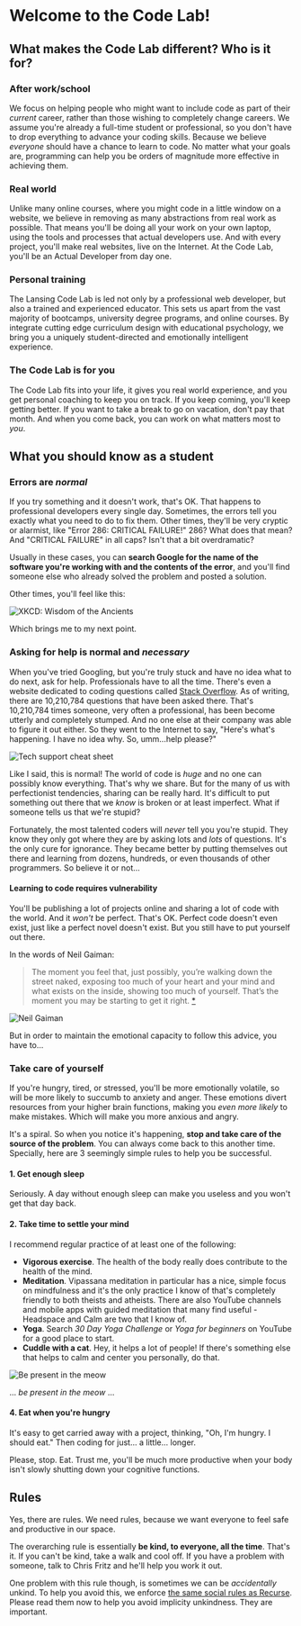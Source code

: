 # Welcome to the Code Lab!

## What makes the Code Lab different? Who is it for?

### After work/school

We focus on helping people who might want to include code as part of their _current_ career, rather than those wishing to completely change careers. We assume you're already a full-time student or professional, so you don't have to drop everything to advance your coding skills. Because we believe _everyone_ should have a chance to learn to code. No matter what your goals are, programming can help you be orders of magnitude more effective in achieving them.

### Real world

Unlike many online courses, where you might code in a little window on a website, we believe in removing as many abstractions from real work as possible. That means you'll be doing all your work on your own laptop, using the tools and processes that actual developers use. And with every project, you'll make real websites, live on the Internet. At the Code Lab, you'll be an Actual Developer from day one.

### Personal training

The Lansing Code Lab is led not only by a professional web developer, but also a trained and experienced educator. This sets us apart from the vast majority of bootcamps, university degree programs, and online courses. By integrate cutting edge curriculum design with educational psychology, we bring you a uniquely student-directed and emotionally intelligent experience.

### The Code Lab is for you

The Code Lab fits into your life, it gives you real world experience, and you get personal coaching to keep you on track. If you keep coming, you'll keep getting better. If you want to take a break to go on vacation, don't pay that month. And when you come back, you can work on what matters most to _you_.

## What you should know as a student

### Errors are _normal_

If you try something and it doesn't work, that's OK. That happens to professional developers every single day. Sometimes, the errors tell you exactly what you need to do to fix them. Other times, they'll be very cryptic or alarmist, like "Error 286: CRITICAL FAILURE!" 286? What does that mean? And "CRITICAL FAILURE" in all caps? Isn't that a bit overdramatic?

Usually in these cases, you can __search Google for the name of the software you're working with and the contents of the error__, and you'll find someone else who already solved the problem and posted a solution.

Other times, you'll feel like this:

![XKCD: Wisdom of the Ancients](https://imgs.xkcd.com/comics/wisdom_of_the_ancients.png)

Which brings me to my next point.

### Asking for help is normal and _necessary_

When you've tried Googling, but you're truly stuck and have no idea what to do next, ask for help. Professionals have to all the time. There's even a website dedicated to coding questions called [Stack Overflow](http://stackoverflow.com/). As of writing, there are 10,210,784 questions that have been asked there. That's 10,210,784 times someone, very often a professional, has been become utterly and completely stumped. And no one else at their company was able to figure it out either. So they went to the Internet to say, "Here's what's happening. I have no idea why. So, umm...help please?"

![Tech support cheat sheet](https://imgs.xkcd.com/comics/tech_support_cheat_sheet.png)

Like I said, this is normal! The world of code is _huge_ and no one can possibly know everything. That's why we share. But for the many of us with perfectionist tendencies, sharing can be really hard. It's difficult to put something out there that we _know_ is broken or at least imperfect. What if someone tells us that we're stupid?

Fortunately, the most talented coders will _never_ tell you you're stupid. They know they only got where they are by asking lots and _lots_ of questions. It's the only cure for ignorance. They became better by putting themselves out there and learning from dozens, hundreds, or even thousands of other programmers. So believe it or not...

#### Learning to code requires vulnerability

You'll be publishing a lot of projects online and sharing a lot of code with the world. And it _won't_ be perfect. That's OK. Perfect code doesn't even exist, just like a perfect novel doesn't exist. But you still have to put yourself out there.

In the words of Neil Gaiman:

> The moment you feel that, just possibly, you’re walking down the street naked, exposing too much of your heart and your mind and what exists on the inside, showing too much of yourself. That’s the moment you may be starting to get it right. [*](https://vimeo.com/42372767#t=11m50s)

![Neil Gaiman](http://cbldf.org/wp-content/uploads/2013/10/NEIL-GAIMAN_510x380.jpg)

But in order to maintain the emotional capacity to follow this advice, you have to...

### Take care of yourself

If you're hungry, tired, or stressed, you'll be more emotionally volatile, so will be more likely to succumb to anxiety and anger. These emotions divert resources from your higher brain functions, making you _even more likely_ to make mistakes. Which will make you more anxious and angry.

It's a spiral. So when you notice it's happening, __stop and take care of the source of the problem__. You can always come back to this another time. Specially, here are 3 seemingly simple rules to help you be successful.

#### 1. Get enough sleep

Seriously. A day without enough sleep can make you useless and you won't get that day back.

#### 2. Take time to settle your mind

I recommend regular practice of at least one of the following:

- __Vigorous exercise__. The health of the body really does contribute to the health of the mind.
- __Meditation__. Vipassana meditation in particular has a nice, simple focus on mindfulness and it's the only practice I know of that's completely friendly to both theists and atheists. There are also YouTube channels and mobile apps with guided meditation that many find useful - Headspace and Calm are two that I know of.
- __Yoga__. Search _30 Day Yoga Challenge_ or _Yoga for beginners_ on YouTube for a good place to start.
- __Cuddle with a cat__. Hey, it helps a lot of people! If there's something else that helps to calm and center you personally, do that.

![Be present in the meow](http://www.toxel.com/wp-content/uploads/2012/02/yogacats09.jpg)

... _be present in the meow_ ...

#### 4. Eat when you're hungry

It's easy to get carried away with a project, thinking, "Oh, I'm hungry. I should eat." Then coding for just... a little... longer.

Please, stop. Eat. Trust me, you'll be much more productive when your body isn't slowly shutting down your cognitive functions.

## Rules

Yes, there are rules. We need rules, because we want everyone to feel safe and productive in our space.

The overarching rule is essentially __be kind, to everyone, all the time__. That's it. If you can't be kind, take a walk and cool off. If you have a problem with someone, talk to Chris Fritz and he'll help you work it out.

One problem with this rule though, is sometimes we can be _accidentally_ unkind. To help you avoid this, we enforce [the same social rules as Recurse](https://www.recurse.com/manual#sub-sec-social-rules). Please read them now to help you avoid implicity unkindness. They are important.
